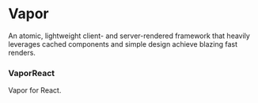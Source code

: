 # Vapor
An atomic, lightweight client- and server-rendered framework that heavily leverages cached components and simple design achieve blazing fast renders.

### VaporReact
Vapor for React.